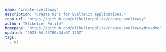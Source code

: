 ```yaml
---
name: "create-svelteway"
description: "Create UI's for SvelteKit applications."
repo_url: "https://github.com/elikelierpolite/create-svelteway"
author: "Elikelier Polite"
homepage: "https://github.com/elikelierpolite/create-svelteway#readme"
updated: "2023-04-25T00:34:07.120Z"
tags: 
  - ui
---
```


